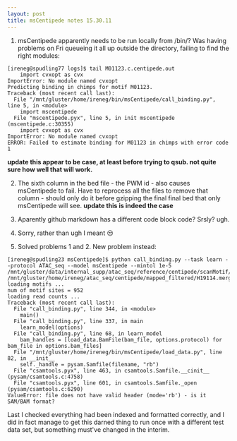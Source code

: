 ```yaml
---
layout: post
title: msCentipede notes 15.30.11
---
```


1. msCentipede apparently needs to be run locally from /bin/? Was having problems on Fri queueing it all up outside the directory, failing to find the right modules:

```
[ireneg@spudling77 logs]$ tail M01123.c.centipede.out
    import cvxopt as cvx
ImportError: No module named cvxopt
Predicting binding in chimps for motif M01123.
Traceback (most recent call last):
  File "/mnt/gluster/home/ireneg/bin/msCentipede/call_binding.py", line 5, in <module>
    import mscentipede
  File "mscentipede.pyx", line 5, in init mscentipede (mscentipede.c:30355)
    import cvxopt as cvx
ImportError: No module named cvxopt
ERROR: Failed to estimate binding for M01123 in chimps with error code 1
``` 

**update this appear to be case, at least before trying to qsub. not quite sure how well that will work.**

2. The sixth column in the bed file - the PWM id - also causes msCentipede to fail. Have to reprocess all the files to remove that column - should only do it before gzipping the final final bed that only msCentipede will see. **update this is indeed the case**

3. Aparently github markdown has a different code block code? Srsly? ugh. 

4. Sorry, rather than ugh I meant :unamused:

5. Solved problems 1 and 2. New problem instead:

```
[ireneg@spudling23 msCentipede]$ python call_binding.py --task learn --protocol ATAC_seq --model msCentipede --mintol 1e-5  /mnt/gluster/data/internal_supp/atac_seq/reference/centipede/scanMotif/tester.bed.gz /mnt/gluster/home/ireneg/atac_seq/centipede/mapped_filtered/H19114.merged.nochrM.rmdup.filter.TAG_RG_FC2.LIB1.bam.bai
loading motifs ... 
num of motif sites = 952
loading read counts ... 
Traceback (most recent call last):
  File "call_binding.py", line 344, in <module>
    main()
  File "call_binding.py", line 337, in main
    learn_model(options)
  File "call_binding.py", line 68, in learn_model
    bam_handles = [load_data.BamFile(bam_file, options.protocol) for bam_file in options.bam_files]
  File "/mnt/gluster/home/ireneg/bin/msCentipede/load_data.py", line 82, in __init__
    self._handle = pysam.Samfile(filename, "rb")
  File "csamtools.pyx", line 463, in csamtools.Samfile.__cinit__ (pysam/csamtools.c:4758)
  File "csamtools.pyx", line 601, in csamtools.Samfile._open (pysam/csamtools.c:6290)
ValueError: file does not have valid header (mode='rb') - is it SAM/BAM format?
```

Last I checked everything had been indexed and formatted correctly, and I did in fact manage to get this darned thing to run once with a different test data set, but something must've changed in the interim. 
